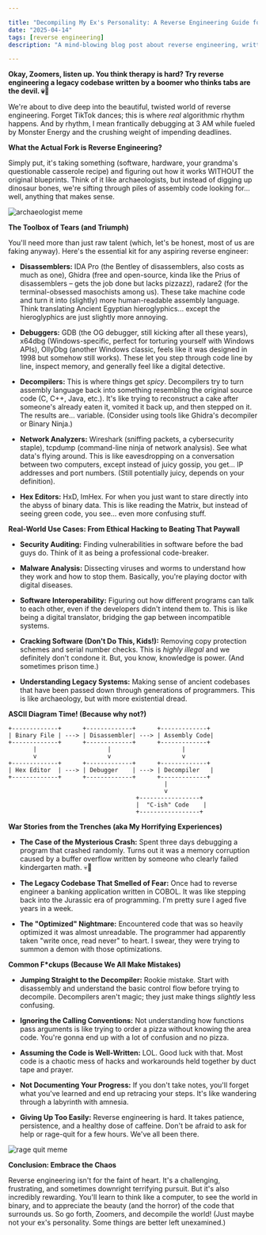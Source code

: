 ```yaml
---

title: "Decompiling My Ex's Personality: A Reverse Engineering Guide for Zoomers Who Code (and Cry)"
date: "2025-04-14"
tags: [reverse engineering]
description: "A mind-blowing blog post about reverse engineering, written for chaotic Gen Z engineers. Prepare to question reality (and your life choices)."

---
```


**Okay, Zoomers, listen up. You think therapy is hard? Try reverse engineering a legacy codebase written by a boomer who thinks tabs are the devil. 💀🙏**

We're about to dive deep into the beautiful, twisted world of reverse engineering. Forget TikTok dances; this is where *real* algorithmic rhythm happens. And by rhythm, I mean frantically debugging at 3 AM while fueled by Monster Energy and the crushing weight of impending deadlines.

**What the Actual Fork is Reverse Engineering?**

Simply put, it's taking something (software, hardware, your grandma's questionable casserole recipe) and figuring out how it works WITHOUT the original blueprints. Think of it like archaeologists, but instead of digging up dinosaur bones, we're sifting through piles of assembly code looking for… well, anything that makes sense.

![archaeologist meme](https://i.imgflip.com/2896ro.jpg)

**The Toolbox of Tears (and Triumph)**

You'll need more than just raw talent (which, let's be honest, most of us are faking anyway). Here's the essential kit for any aspiring reverse engineer:

*   **Disassemblers:** IDA Pro (the Bentley of disassemblers, also costs as much as one), Ghidra (free and open-source, kinda like the Prius of disassemblers – gets the job done but lacks pizzazz), radare2 (for the terminal-obsessed masochists among us). These take machine code and turn it into (slightly) more human-readable assembly language. Think translating Ancient Egyptian hieroglyphics... except the hieroglyphics are just slightly more annoying.

*   **Debuggers:** GDB (the OG debugger, still kicking after all these years), x64dbg (Windows-specific, perfect for torturing yourself with Windows APIs), OllyDbg (another Windows classic, feels like it was designed in 1998 but somehow still works). These let you step through code line by line, inspect memory, and generally feel like a digital detective.

*   **Decompilers:** This is where things get *spicy*. Decompilers try to turn assembly language back into something resembling the original source code (C, C++, Java, etc.). It's like trying to reconstruct a cake after someone's already eaten it, vomited it back up, and then stepped on it. The results are… variable. (Consider using tools like Ghidra's decompiler or Binary Ninja.)

*   **Network Analyzers:** Wireshark (sniffing packets, a cybersecurity staple), tcpdump (command-line ninja of network analysis). See what data's flying around. This is like eavesdropping on a conversation between two computers, except instead of juicy gossip, you get… IP addresses and port numbers. (Still potentially juicy, depends on your definition).

*   **Hex Editors:** HxD, ImHex. For when you just want to stare directly into the abyss of binary data. This is like reading the Matrix, but instead of seeing green code, you see… even more confusing stuff.

**Real-World Use Cases: From Ethical Hacking to Beating That Paywall**

*   **Security Auditing:** Finding vulnerabilities in software before the bad guys do. Think of it as being a professional code-breaker.

*   **Malware Analysis:** Dissecting viruses and worms to understand how they work and how to stop them. Basically, you're playing doctor with digital diseases.

*   **Software Interoperability:** Figuring out how different programs can talk to each other, even if the developers didn't intend them to. This is like being a digital translator, bridging the gap between incompatible systems.

*   **Cracking Software (Don't Do This, Kids!):** Removing copy protection schemes and serial number checks. This is *highly illegal* and we definitely don't condone it. But, you know, knowledge is power. (And sometimes prison time.)

*   **Understanding Legacy Systems:** Making sense of ancient codebases that have been passed down through generations of programmers. This is like archaeology, but with more existential dread.

**ASCII Diagram Time! (Because why not?)**

```
+-------------+      +-------------+      +-------------+
| Binary File | ---> | Disassembler| ---> | Assembly Code|
+-------------+      +-------------+      +-------------+
       |                    |                    |
       v                    v                    v
+-------------+      +-------------+      +-------------+
| Hex Editor  | ---> | Debugger    | ---> | Decompiler   |
+-------------+      +-------------+      +-------------+
                                            |
                                            v
                                    +-----------------+
                                    |  "C-ish" Code    |
                                    +-----------------+
```

**War Stories from the Trenches (aka My Horrifying Experiences)**

*   **The Case of the Mysterious Crash:** Spent three days debugging a program that crashed randomly. Turns out it was a memory corruption caused by a buffer overflow written by someone who clearly failed kindergarten math. 💀🙏

*   **The Legacy Codebase That Smelled of Fear:** Once had to reverse engineer a banking application written in COBOL. It was like stepping back into the Jurassic era of programming. I'm pretty sure I aged five years in a week.

*   **The "Optimized" Nightmare:** Encountered code that was so heavily optimized it was almost unreadable. The programmer had apparently taken "write once, read never" to heart. I swear, they were trying to summon a demon with those optimizations.

**Common F\*ckups (Because We All Make Mistakes)**

*   **Jumping Straight to the Decompiler:** Rookie mistake. Start with disassembly and understand the basic control flow before trying to decompile. Decompilers aren't magic; they just make things *slightly* less confusing.

*   **Ignoring the Calling Conventions:** Not understanding how functions pass arguments is like trying to order a pizza without knowing the area code. You're gonna end up with a lot of confusion and no pizza.

*   **Assuming the Code is Well-Written:** LOL. Good luck with that. Most code is a chaotic mess of hacks and workarounds held together by duct tape and prayer.

*   **Not Documenting Your Progress:** If you don't take notes, you'll forget what you've learned and end up retracing your steps. It's like wandering through a labyrinth with amnesia.

*   **Giving Up Too Easily:** Reverse engineering is hard. It takes patience, persistence, and a healthy dose of caffeine. Don't be afraid to ask for help or rage-quit for a few hours. We've all been there.

![rage quit meme](https://i.kym-cdn.com/photos/images/newsfeed/000/310/259/a1f.jpg)

**Conclusion: Embrace the Chaos**

Reverse engineering isn't for the faint of heart. It's a challenging, frustrating, and sometimes downright terrifying pursuit. But it's also incredibly rewarding. You'll learn to think like a computer, to see the world in binary, and to appreciate the beauty (and the horror) of the code that surrounds us. So go forth, Zoomers, and decompile the world! (Just maybe not your ex's personality. Some things are better left unexamined.)
